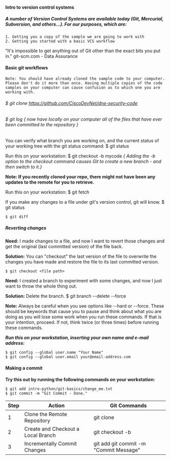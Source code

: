
#### Intro to version control systems

##### A number of Version Control Systems are available today (Git, Mercurial, Subversion, and others...). For our purposes, which are:

	1. Getting you a copy of the sample we are going to work with
	2. Getting you started with a basic VCS workflow

"It's impossible to get anything out of Git other than the exact bits you put in."
git-scm.com - Data Assurance

#### Basic git workflows

```
Note: You should have already cloned the sample code to your computer. Please don't do it more than once. Having multiple copies of the code samples on your computer can cause confusion as to which one you are working with.
```

###### $ git clone https://github.com/CiscoDevNet/dne-security-code

###### $ git log *{ now have locally on your computer all of the files that have ever been committed to the repository }*

You can verify what branch you are working on, and the current status of your working tree with the git status command:
	$ git status

Run this on your workstation:
	$ git checkout -b mycode *{ Adding the -b option to the checkout command causes Git to create a new branch - and then switch to it.}*

**Note: If you recently cloned your repo, there might not have been any updates to the remote for you to retrieve.**

Run this on your workstation:
	$ git fetch

If you make any changes to a file under git's version control, git will know.
	$ git status

	$ git diff

##### Reverting changes

**Need:** I made changes to a file, and now I want to revert those changes and get the original (last committed version) of the file back.

**Solution:** You can "checkout" the last version of the file to overwrite the changes you have made and restore the file to its last committed version.

	$ git checkout <file path>

**Need:** I created a branch to experiment with some changes, and now I just want to throw the whole thing out.

**Solution:** Delete the branch.
	$ git branch --delete --force <branch name>

**Note:** Always be careful when you see options like --hard or --force. These should be keywords that cause you to pause and think about what you are doing as you will lose some work when you run these commands. If that is your intention, proceed. If not, think twice (or three times) before running these commands.
	
**_Run this on your workstation, inserting your own name and e-mail address:_**

```
$ git config --global user.name "Your Name"
$ git config --global user.email your@email-address.com
```

#### Making a commit

**Try this out by running the following commands on your workstation:**

	$ git add intro-python/git-basics/change_me.txt
	$ git commit -m "Git Commit - Done."




| Step 	| Action |	Git Commands |
| --- | --- | --- |
1 |	Clone the Remote Repository |	git clone <url>
2 |	Create and Checkout a Local Branch |	git checkout -b <new branch name>
3 |	Incrementally Commit Changes |	git add <new or modified file> git commit -m "Commit Message"
